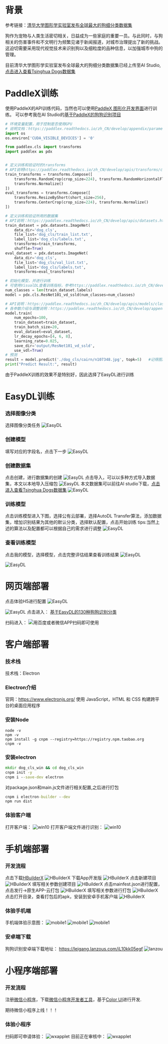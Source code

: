 # 背景
参考链接：[清华大学图形学实验室发布全球最大的狗细分类数据集](https://cg.cs.tsinghua.edu.cn/ThuDogs/)

狗作为宠物与人类生活密切相关，日益成为一些家庭的重要一员。与此同时，与狗相关的伤害事件和不文明行为频繁见诸于新闻报道，对城市治理提出了新的挑战。这迫切需要采用现代视觉技术来识别狗以及细粒度的品种信息，以加强城市中狗的管理。

目前清华大学图形学实验室发布全球最大的狗细分类数据集已经上传至AI Studio,[点击进入查看Tsinghua Dogs数据集](https://aistudio.baidu.com/aistudio/datasetdetail/66333)


# PaddleX训练
使用PaddleX的API训练代码，当然也可以使用[PaddleX 图形化开发界面](https://www.paddlepaddle.org.cn/paddlex/download)进行训练。
可以参考我在AI Studio的[基于PaddleX的狗狗识别项目](https://aistudio.baidu.com/aistudio/projectdetail/1408595)
```python
# 环境变量配置，用于控制是否使用GPU
# 说明文档：https://paddlex.readthedocs.io/zh_CN/develop/appendix/parameters.html#gpu
import os
os.environ['CUDA_VISIBLE_DEVICES'] = '0'

from paddlex.cls import transforms
import paddlex as pdx


# 定义训练和验证时的transforms
# API说明https://paddlex.readthedocs.io/zh_CN/develop/apis/transforms/cls_transforms.html
train_transforms = transforms.Compose([
    transforms.RandomCrop(crop_size=224), transforms.RandomHorizontalFlip(),
    transforms.Normalize()
])
eval_transforms = transforms.Compose([
    transforms.ResizeByShort(short_size=256),
    transforms.CenterCrop(crop_size=224), transforms.Normalize()
])

# 定义训练和验证所用的数据集
# API说明：https://paddlex.readthedocs.io/zh_CN/develop/apis/datasets.html#paddlex-datasets-imagenet
train_dataset = pdx.datasets.ImageNet(
    data_dir='dog_cls',
    file_list='dog_cls/train_list.txt',
    label_list='dog_cls/labels.txt',
    transforms=train_transforms,
    shuffle=True)
eval_dataset = pdx.datasets.ImageNet(
    data_dir='dog_cls',
    file_list='dog_cls/val_list.txt',
    label_list='dog_cls/labels.txt',
    transforms=eval_transforms)

# 初始化模型，并进行训练
# 可使用VisualDL查看训练指标，参考https://paddlex.readthedocs.io/zh_CN/develop/train/visualdl.html
num_classes = len(train_dataset.labels)
model = pdx.cls.ResNet101_vd_ssld(num_classes=num_classes)

# API说明：https://paddlex.readthedocs.io/zh_CN/develop/apis/models/classification.html#train
# 各参数介绍与调整说明：https://paddlex.readthedocs.io/zh_CN/develop/appendix/parameters.html
model.train(
    num_epochs=100,
    train_dataset=train_dataset,
    train_batch_size=20,
    eval_dataset=eval_dataset,
    lr_decay_epochs=[4, 6, 8],
    learning_rate=0.025,
    save_dir='output/ResNet101_vd_ssld',
    use_vdl=True)
# 预测
result = model.predict('./dog_cls/cairn/n107348.jpg', topk=5)   #记得图片路径
print("Predict Result:", result)
```
由于PaddleX训练的效果不是特别好，因此选择了EasyDL进行训练

# EasyDL训练
### 选择图像分类
选择图像分类任务
![EasyDL](./img/step1.png)
### 创建模型
填写对应的字段名，点击下一步
![EasyDL](./img/step2.png)
### 创建数据集
点击创建，进行数据集的创建
![EasyDL](./img/step3.png)
点击导入，可以以多种方式导入数据集，本文以本地导入压缩包
![EasyDL](./img/step3_1.png)
本文数据集可以前往AI studio下载，[点击进入查看Tsinghua Dogs数据集](https://aistudio.baidu.com/aistudio/datasetdetail/66333)
![EasyDL](./img/step3_2.png)
### 训练模型
点击训练模型进入下图，选择公有云部署，选择AutoDL Transfer算法，添加数据集，增加识别结果为其他的默认分类，选择默认配置，点击开始训练
tips:当然上述的算法以及配置都可以根据自己的需求进行调整
![EasyDL](./img/step4.png)
### 查看训练模型
点击我的模型，选择模型，点击完整评估结果查看训练结果
![EasyDL](./img/step5.png)

![EasyDL](./img/step5_1.png)

# 网页端部署
点击体验H5进行配置
![EasyDL](./img/step6.png)

![EasyDL](./img/step6_1.png)
点击进入：
[基于EasyDL的130种狗狗识别分类](https://ai.baidu.com/easydl/h5/93970/a99976d6b859734a53f74da126f14061)

扫码进入：
![用百度或者微信APP扫码即可使用](./img/h5code.png)

# 客户端部署
### 技术栈
技术栈：Electron
### Electron介绍
官网：https://www.electronjs.org/
使用 JavaScript，HTML 和 CSS 构建跨平台的桌面应用程序
### 安装Node
```
node -v
npm -v
npm install -g cnpm --registry=https://registry.npm.taobao.org
cnpm -v
```
### 安装electron
```cmd
mkdir dog_cls_win && cd dog_cls_win
cnpm init -y
cnpm i --save-dev electron
```
对package.json和main.js文件进行相关配置,之后进行打包
```cmd
cnpm i electron-builder --dev
npm run dist
```

### 体验客户端
打开客户端：
![win10](./img/win/win10.png)
打开客户端文件进行识别：
![win10](./img/win/win10_1.png)
### 
# 手机端部署
### 开发流程
点击下载[HBuilderX](https://www.dcloud.io/hbuilderx.html)
![HBuilderX](./img/hbuilderx.png)
下载App开发版
![HBuilderX](./img/hbuilderx1.png)
点击新建项目
![HBuilderX](./img/hbuilderx2.png)
填写相关参数创建项目
![HBuilderX](./img/hbuilderx3.png)
点击mainfest.json进行配置，点击发行->原生APP-云打包
![HBuilderX](./img/hbuilderx4.png)
填写相关参数进行打包
![HBuilderX](./img/hbuilderx5.png)
点击打开目录，查看打包后的apk，安装到安卓手机客户端
![HBuilderX](./img/hbuilderx6.png)

### 体验手机端
手机端体验示意图：
![mobile1](./img/mobile/mobile1.jpg)
![mobile1](./img/mobile/mobile2.jpg)
![mobile1](./img/mobile/mobile3.jpg)

### 安卓端下载
狗狗识别安卓端下载地址：
https://leigang.lanzous.com/iL10kk05egf
![lanzou](./img/hbuilderx7.png)

# 小程序端部署
### 开发流程
注册[微信小程序](https://mp.weixin.qq.com/)，下载[微信小程序开发者工具](https://developers.weixin.qq.com/miniprogram/dev/devtools/download.html)，基于[Color UI](https://www.color-ui.com/)进行开发.

期待微信小程序上线！！！

### 体验小程序
扫码即可申请体验：
![wxapplet](./img/wxapplet/testCode.jpg)
目前正在审核中：
![wxapplet](./img/wxapplet/wxappletCode.png)

